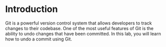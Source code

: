 # Introduction

Git is a powerful version control system that allows developers to track changes to their codebase. One of the most useful features of Git is the ability to undo changes that have been committed. In this lab, you will learn how to undo a commit using Git.
